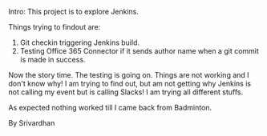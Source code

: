 Intro:
This project is to explore Jenkins.

Things trying to findout are:
1. Git checkin triggering Jenkins build.
2. Testing Office 365 Connector if it sends author name when a git commit is made in success.

Now the story time.
The testing is going on. Things are not working and I don't know why! I am trying to find out, but am not getting why Jenkins is not calling my event but is calling Slacks! I am trying all different stuffs.

As expected nothing worked till I came back from Badminton.

By Srivardhan
